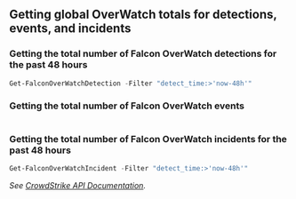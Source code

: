 ## Getting global OverWatch totals for detections, events, and incidents
### Getting the total number of Falcon OverWatch detections for the past 48 hours
```powershell
Get-FalconOverWatchDetection -Filter "detect_time:>'now-48h'"
```
### Getting the total number of Falcon OverWatch events
```powershell
```
### Getting the total number of Falcon OverWatch incidents for the past 48 hours
```powershell
Get-FalconOverWatchIncident -Filter "detect_time:>'now-48h'"
```
_See [CrowdStrike API Documentation](https://falcon.crowdstrike.com/support/documentation/155/falcon-overwatch-dashboard-apis)._